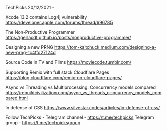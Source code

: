 TechPicks 20/12/2021 -

Xcode 13.2 contains Log4j vulnerability
https://developer.apple.com/forums/thread/696785

The Non-Productive Programmer
https://gerlacdt.github.io/posts/nonproductive-programmer/

Designing a new PRNG
https://tom-kaitchuck.medium.com/designing-a-new-prng-1c4ffd27124d

Source Code in TV and Films
https://moviecode.tumblr.com/

Supporting Remix with full stack Cloudflare Pages
https://blog.cloudflare.com/remix-on-cloudflare-pages/

Async vs Threading vs Multiprocessing: Concurrency models compared
https://rebuildcivilization.com/async_vs_threads_concurrency_models_compared.html

In defense of CSS
https://www.silvestar.codes/articles/in-defense-of-css/

Follow TechPicks -
Telegram channel - https://t.me/techpicks
Telegram group - https://t.me/techpicksgroup